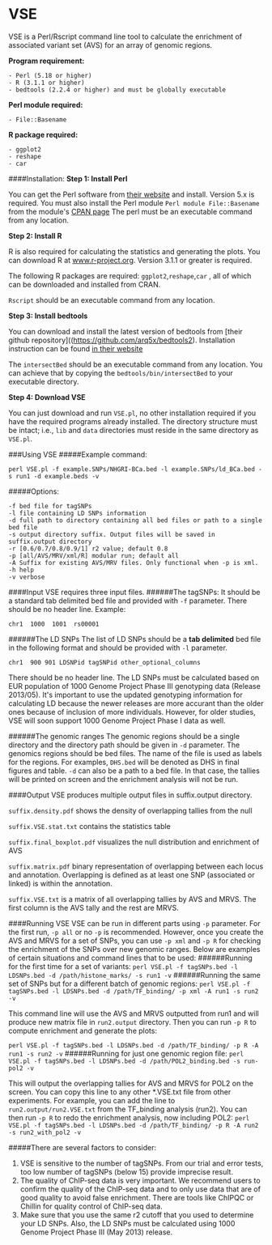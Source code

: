 # VSE
VSE is a Perl/Rscript command line tool to calculate the enrichment of associated variant set (AVS) for an array of genomic regions.

**Program requirement:**
```
- Perl (5.18 or higher)
- R (3.1.1 or higher)
- bedtools (2.2.4 or higher) and must be globally executable
```
**Perl module required:**
```
- File::Basename
```
**R package required:**
```
- ggplot2
- reshape
- car
```
####Installation:
**Step 1: Install Perl**

You can get the Perl software from [their website](https://www.perl.org/get.html) and install. Version 5.x is required.
You must also install the Perl module ```Perl module File::Basename``` from the module's [CPAN page]( http://search.cpan.org/~nwclark/perl-5.8.6/lib/File/Basename.pm)
The perl must be an executable command from any location.

**Step 2: Install R**

R is also required for calculating the statistics and generating the plots. You can download R at www.r-project.org. Version 3.1.1 or greater is required.

The following R packages are required: ```ggplot2```,```reshape```,```car``` , all of which can be downloaded and installed from CRAN.

```Rscript``` should be an executable command from any location.

**Step 3: Install bedtools**

You can download and install the latest version of bedtools from [their github repository]((https://github.com/arq5x/bedtools2). Installation instruction can be found  [in their website](http://bedtools.readthedocs.org/en/latest/content/installation.html)

The ```intersectBed``` should be an executable command from any location. You can achieve that by copying the ```bedtools/bin/intersectBed``` to your executable directory.

**Step 4: Download VSE**

You can just download and run ```VSE.pl```, no other installation required if you have the required programs already installed. The directory structure must be intact; i.e., ```lib``` and ```data``` directories must reside in the same directory as ```VSE.pl```.


###Using VSE
#####Example command:
```
perl VSE.pl -f example.SNPs/NHGRI-BCa.bed -l example.SNPs/ld_BCa.bed -s run1 -d example.beds -v
```

#####Options:
```
-f bed file for tagSNPs
-l file containing LD SNPs information
-d full path to directory containing all bed files or path to a single bed file
-s output directory suffix. Output files will be saved in suffix.output directory
-r [0.6/0.7/0.8/0.9/1] r2 value; default 0.8
-p [all/AVS/MRV/xml/R] modular run; default all
-A Suffix for existing AVS/MRV files. Only functional when -p is xml.
-h help
-v verbose
```
####Input
VSE requires three input files.
######The tagSNPs:
It should be a standard tab delimited bed file and provided with ```-f``` parameter. There should be no header line.
Example:
```
chr1  1000  1001  rs00001
```
######The LD SNPs
The list of LD SNPs should be a **tab delimited** bed file in the following format and should be provided with ```-l``` parameter. 
```
chr1  900 901 LDSNPid tagSNPid other_optional_columns
```
There should be no header line. The LD SNPs must be calculated based on EUR population of 1000 Genome Project Phase III genotyping data (Release 2013/05). It's important to use the updated genotyping information for calculating LD because the newer releases are more accurant than the older ones because of inclusion of more individuals. However, for older studies, VSE will soon support 1000 Genome Project Phase I data as well.

######The genomic ranges
The genomic regions should be a single directory and the directory path should be given in ```-d``` parameter. The genomics regions should be bed files. The name of the file is used as labels for the regions. For examples, ```DHS.bed``` will be denoted as DHS in final figures and table.
```-d``` can also be a path to a bed file. In that case, the tallies will be printed on screen and the enrichment analysis will not be run.

####Output
VSE produces multiple output files in suffix.output directory.

```suffix.density.pdf``` shows the density of overlapping tallies from the null

```suffix.VSE.stat.txt``` contains the statistics table

```suffix.final_boxplot.pdf``` visualizes the null distribution and enrichment of AVS

```suffix.matrix.pdf``` binary representation of overlapping between each locus and annotation. Overlapping is defined as at least one SNP (associated or linked) is within the annotation.

```suffix.VSE.txt``` is a matrix of all overlapping tallies by AVS and MRVS. The first column is the AVS tally and the rest are MRVS.

####Running VSE
VSE can be run in different parts using ```-p``` parameter. For the first run, ```-p all``` or no ```-p``` is recommended. However, once you create the AVS and MRVS for a set of SNPs, you can use ```-p xml``` and ```-p R``` for checking the enrichment of the SNPs over new genomic ranges. Below are examples of certain situations and command lines that to be used:
######Running for the first time for a set of variants:
```perl VSE.pl -f tagSNPs.bed -l LDSNPs.bed -d /path/histone_marks/ -s run1 -v```
######Running the same set of SNPs but for a different batch of genomic regions:
```perl VSE.pl -f tagSNPs.bed -l LDSNPs.bed -d /path/TF_binding/ -p xml -A run1 -s run2 -v```

This command line will use the AVS and MRVS outputted from run1 and will produce new matrix file in ```run2.output``` directory. Then you can run ```-p R``` to compute enrichment and generate the plots:

```perl VSE.pl -f tagSNPs.bed -l LDSNPs.bed -d /path/TF_binding/ -p R -A run1 -s run2 -v```
######Running for just one genomic region file:
```perl VSE.pl -f tagSNPs.bed -l LDSNPs.bed -d /path/POL2_binding.bed -s run-pol2 -v```

This will output the overlapping tallies for AVS and MRVS for POL2 on the screen. You can copy this line to any other *.VSE.txt file from other experiments. For example, you can add the line to ```run2.output/run2.VSE.txt``` from the TF_binding analysis (run2). You can then run ```-p R``` to redo the enrichment analysis, now including POL2: ```perl VSE.pl -f tagSNPs.bed -l LDSNPs.bed -d /path/TF_binding/ -p R -A run2 -s run2_with_pol2 -v```

#####There are several factors to consider:
1. VSE is sensitive to the number of tagSNPs. From our trial and error tests, too low number of tagSNPs (below 15) provide imprecise result.
2. The quality of ChIP-seq data is very important. We recommend users to confirm the quality of the ChIP-seq data and to only use data that are of good quality to avoid false enrichment. There are tools like ChIPQC or Chillin for quality control of ChIP-seq data.
3. Make sure that you use the same r2 cutoff that you used to determine your LD SNPs. Also, the LD SNPs must be calculated using 1000 Genome Project Phase III (May 2013) release.
